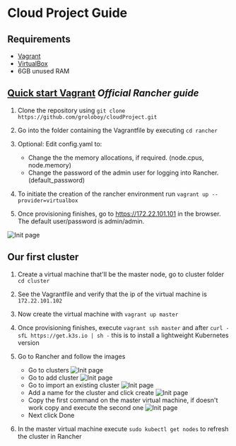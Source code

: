 # Cloud Project Guide
## Requirements

- [Vagrant](https://www.vagrantup.com)
- [VirtualBox](https://www.virtualbox.org)
- 6GB unused RAM

## [Quick start Vagrant](https://github.com/rancher/quickstart/tree/master/vagrant) *Official Rancher guide*

1. Clone the repository using `git clone https://github.com/groloboy/cloudProject.git`

2. Go into the folder containing the Vagrantfile by executing `cd rancher`

3. Optional: Edit config.yaml to:
   * Change the the memory allocations, if required. (node.cpus, node.memory)  
   * Change the password of the admin user for logging into Rancher. (default_password)

4. To initiate the creation of the rancher environment run `vagrant up --provider=virtualbox`

5. Once provisioning finishes, go to https://172.22.101.101 in the browser. The default user/password is admin/admin.

![Init page](https://github.com/groloboy/cloudProject/images/main/welcome.png)

## Our first cluster

1. Create a virtual machine that'll be the master node, go to cluster folder `cd cluster`

2. See the Vagrantfile and verify that the ip of the virtual machine is `172.22.101.102`

3. Now create the virtual machine with `vagrant up master`

4. Once provisioning finishes, execute `vagrant ssh master` and after `curl -sfL https://get.k3s.io | sh -` this is to install a lightweight Kubernetes version

5. Go to Rancher and follow the images
   * Go to clusters
   ![Init page](https://github.com/groloboy/cloudProject/images/main/go_cluster.png)
   * Go to add cluster
   ![Init page](https://github.com/groloboy/cloudProject/images/main/add_cluster.png)
   * Go to import an existing cluster
   ![Init page](https://github.com/groloboy/cloudProject/images/main/import_cluster.png)
   * Add a name for the cluster and click create
   ![Init page](https://github.com/groloboy/cloudProject/images/main/name_cluster.png)
   * Copy the first command on the master virtual machine, if doesn't work copy and execute the second one
   ![Init page](https://github.com/groloboy/cloudProject/images/main/comand.png)
   * Next click Done

6. In the master virtual machine execute `sudo kubectl get nodes` to refresh the cluster in Rancher



